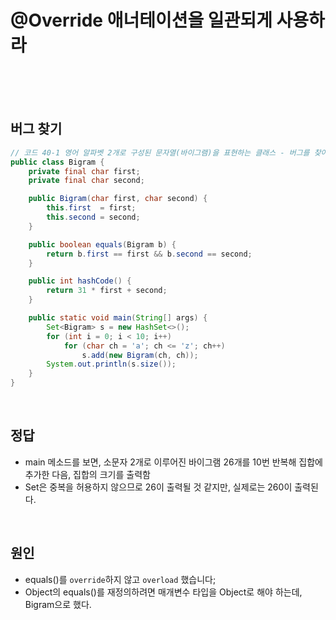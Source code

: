 # @Override 애너테이션을 일관되게 사용하라


<br><br><br>



## 버그 찾기

``` java
// 코드 40-1 영어 알파벳 2개로 구성된 문자열(바이그램)을 표현하는 클래스 - 버그를 찾아보자. (246쪽)
public class Bigram {
    private final char first;
    private final char second;

    public Bigram(char first, char second) {
        this.first  = first;
        this.second = second;
    }

    public boolean equals(Bigram b) {
        return b.first == first && b.second == second;
    }

    public int hashCode() {
        return 31 * first + second;
    }

    public static void main(String[] args) {
        Set<Bigram> s = new HashSet<>();
        for (int i = 0; i < 10; i++)
            for (char ch = 'a'; ch <= 'z'; ch++)
                s.add(new Bigram(ch, ch));
        System.out.println(s.size());
    }
}
```

<br>


## 정답
* main 메소드를 보면, 소문자 2개로 이루어진 바이그램 26개를 10번 반복해 집합에 추가한 다음, 집합의 크기를 출력함
* Set은 중복을 허용하지 않으므로 26이 출력될 것 같지만, 실제로는 260이 출력된다.


<br>


## 원인
* equals()를 `override`하지 않고 `overload` 했습니다;
* Object의 equals()를 재정의하려면 매개변수 타입을 Object로 해야 하는데, Bigram으로 했다.










